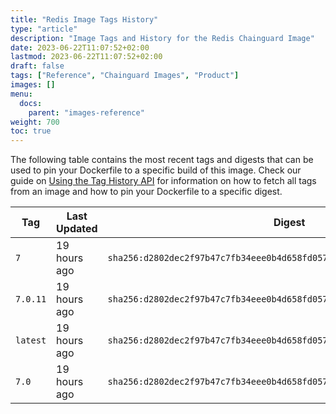 ```yaml
---
title: "Redis Image Tags History"
type: "article"
description: "Image Tags and History for the Redis Chainguard Image"
date: 2023-06-22T11:07:52+02:00
lastmod: 2023-06-22T11:07:52+02:00
draft: false
tags: ["Reference", "Chainguard Images", "Product"]
images: []
menu:
  docs:
    parent: "images-reference"
weight: 700
toc: true
---
```


The following table contains the most recent tags and digests that can be used to pin your Dockerfile to a specific build of this image. Check our guide on [Using the Tag History API](/chainguard/chainguard-images/using-the-tag-history-api/) for information on how to fetch all tags from an image and how to pin your Dockerfile to a specific digest.

| Tag      | Last Updated | Digest                                                                    |
|----------|--------------|---------------------------------------------------------------------------|
| `7`      | 19 hours ago | `sha256:d2802dec2f97b47c7fb34eee0b4d658fd0574577271e5e426e2d949cc3d47110` |
| `7.0.11` | 19 hours ago | `sha256:d2802dec2f97b47c7fb34eee0b4d658fd0574577271e5e426e2d949cc3d47110` |
| `latest` | 19 hours ago | `sha256:d2802dec2f97b47c7fb34eee0b4d658fd0574577271e5e426e2d949cc3d47110` |
| `7.0`    | 19 hours ago | `sha256:d2802dec2f97b47c7fb34eee0b4d658fd0574577271e5e426e2d949cc3d47110` |
